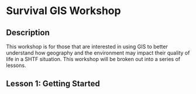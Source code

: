 # Survival GIS Workshop
## Description
This workshop is for those that are interested in using GIS to better understand how geography and the environment may impact their quality of life in a SHTF situation. This workshop will be broken out into a series of lessons.
## Lesson 1: Getting Started 
